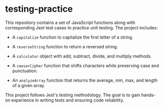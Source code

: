 # testing-practice
This repository contains a set of JavaScript functions along with corresponding Jest test cases to practice unit testing. The project includes:

- A `capitalize` function to capitalize the first letter of a string.

- A `reverseString` function to return a reversed string.

- A `calculator` object with add, subtract, divide, and multiply methods.

- A `caesarCipher` function that shifts characters while preserving case and punctuation.

- An `analyzeArray` function that returns the average, min, max, and length of a given array.

This project follows Jest's testing methodology. The goal is to gain hands-on experience in writing tests and ensuring code reliability.
